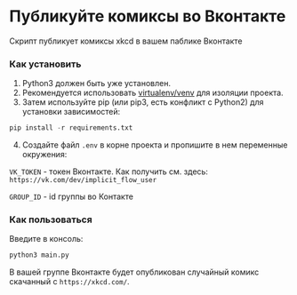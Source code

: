 # Публикуйте комиксы во Вконтакте
Скрипт публикует комиксы xkcd в вашем паблике Вконтакте

### Как установить
1. Python3 должен быть уже установлен. 
2. Рекомендуется использовать [virtualenv/venv](https://docs.python.org/3/library/venv.html) для изоляции проекта.
3. Затем используйте pip (или pip3, есть конфликт с Python2) для установки зависимостей:
```python
pip install -r requirements.txt
```
4. Создайте файл ```.env``` в корне проекта и пропишите в нем переменные окружения:

```VK_TOKEN``` - токен Вконтакте. Как получить см. здесь: ```https://vk.com/dev/implicit_flow_user```

```GROUP_ID``` - id группы во Контакте
### Как пользоваться
Введите в консоль:
```python
python3 main.py 
```
В вашей группе Вконтакте будет опубликован случайный комикс скачанный с ```https://xkcd.com/```. 